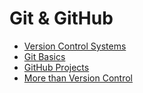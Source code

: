 # Git & GitHub

* [Version Control Systems](./vcs.md)
* [Git Basics](./git.md)
* [GitHub Projects](./github.md)
* [More than Version Control](./more.md)